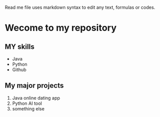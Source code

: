 Read me file uses markdown syntax to edit any text, formulas or codes.
# Wecome to my repository
## MY skills
- Java
- Python
- Github
## My major projects
1. Java online dating app
2. Python AI tool
3. something else
